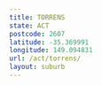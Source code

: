 ```yaml
---
title: TORRENS
state: ACT
postcode: 2607
latitude: -35.369991
longitude: 149.094831
url: /act/torrens/
layout: suburb
---
```

